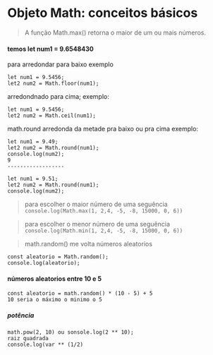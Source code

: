 # Objeto Math: conceitos básicos
>A função Math.max() retorna o maior de um ou mais números.
#### temos let num1 = 9.6548430 
para arredondar para baixo 
exemplo
```
let num1 = 9.5456;
let2 num2 = Math.floor(num1);
```
arredondnado para cima;
exemplo:
```
let num1 = 9.5456;
let2 num2 = Math.ceil(num1);
```

math.round arredonda da metade pra baixo ou pra cima 
exemplo:
```
let num1 = 9.49;
let2 num2 = Math.round(num1);
console.log(num2);
9
------------------

let num1 = 9.51;
let2 num2 = Math.round(num1);
console.log(num2);
```
>para escolher o maior número de uma seguência 
```console.log(Math.max(1, 2,4, -5, -8, 15000, 0, 6))```

>para escolher o menor número de uma seguência 
```console.log(Math.min(1, 2,4, -5, -8, 15000, 0, 6))```

>math.random() me volta números aleatorios <br>
```
const aleatorio = Math.random();
console.log(aleatorio);
```

#### números aleatorios entre 10 e 5
```
const aleatorio = math.random() * (10 - 5) + 5 
10 seria o máximo o minimo o 5
```

##### potência 
```
math.pow(2, 10) ou sonsole.log(2 ** 10);
raiz quadrada 
console.log(var ** (1/2)
```